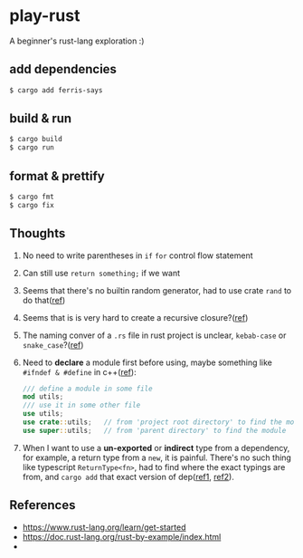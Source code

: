 # play-rust

A beginner's rust-lang exploration :)

## add dependencies

```bash
$ cargo add ferris-says
```

## build & run

```bash
$ cargo build
$ cargo run
```

## format & prettify

```bash
$ cargo fmt
$ cargo fix
```

## Thoughts

1. No need to write parentheses in `if` `for` control flow statement
2. Can still use `return something;` if we want
3. Seems that there's no builtin random generator, had to use crate `rand` to do that([ref](https://stackoverflow.com/questions/19671845/how-can-i-generate-a-random-number-within-a-range-in-rust))
4. Seems that is is very hard to create a recursive closure?([ref](https://stackoverflow.com/questions/16946888/is-it-possible-to-make-a-recursive-closure-in-rust))
5. The naming conver of a `.rs` file in rust project is unclear, `kebab-case` or `snake_case`?([ref](https://stackoverflow.com/questions/74103439/how-to-use-rust-files-with-kebab-case/74103745#74103745))
6. Need to **declare** a module first before using, maybe something like `#ifndef & #define` in c++([ref](https://www.reddit.com/r/learnrust/comments/ms4nz2/rust_module_importing/)):

    ```rs
    /// define a module in some file
    mod utils;
    /// use it in some other file
    use utils;
    use crate::utils;   // from 'project root directory' to find the module
    use super::utils;   // from 'parent directory' to find the module
    ```

7. When I want to use a **un-exported** or **indirect** type from a dependency, for example, a return type from a `new`, it is painful. There's no such thing like typescript `ReturnType<fn>`, had to find where the exact typings are from, and `cargo add` that exact version of dep([ref1](https://stackoverflow.com/questions/65897257/how-to-use-a-type-from-dependences-dependence), [ref2](https://users.rust-lang.org/t/how-does-transitive-dependency-work-with-type-inference-and-compilation/93264/2)).

## References

- <https://www.rust-lang.org/learn/get-started>
- <https://doc.rust-lang.org/rust-by-example/index.html>
-